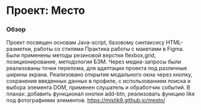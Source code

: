 # Проект: Место

### Обзор

 Проект посвящен основам Java-script, базовому синтаксису HTML-разметки, работы со стилями Практика работы с макетами в Figma. 
 Были применены методы резиновой верстки flexbox,grid, позиционирование, методология БЭМ.
 Через медиа-запросы были реализованы точки перелома, для адаптации проекта под различные ширины экрана. 
 Реализовано открытие модального окна через кнопку, сохранение введенных данных в профиле, с использованием поиска и выбора элемента DOM, применен слушатель и обработчик событий.
 В планах: добавить функционал кнопки add-btn, реализовать функцию like под фотографиями элементов.
 https://mistik9.github.io/mesto/
